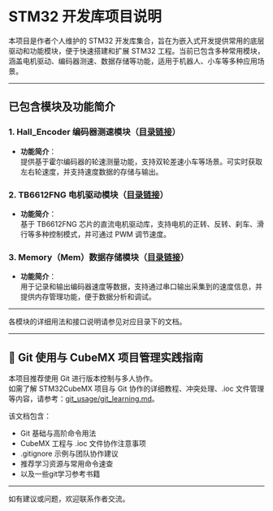 # STM32 开发库项目说明

本项目是作者个人维护的 STM32 开发库集合，旨在为嵌入式开发提供常用的底层驱动和功能模块，便于快速搭建和扩展 STM32 工程。当前已包含多种常用模块，涵盖电机驱动、编码器测速、数据存储等功能，适用于机器人、小车等多种应用场景。

---

## 已包含模块及功能简介

### 1. Hall_Encoder 编码器测速模块（[目录链接](./Hall_Encoder)）

- **功能简介**：  
  提供基于霍尔编码器的轮速测量功能，支持双轮差速小车等场景。可实时获取左右轮速度，并支持速度数据的存储与输出。

### 2. TB6612FNG 电机驱动模块（[目录链接](./TB6612FNG)）

- **功能简介**：  
  基于 TB6612FNG 芯片的直流电机驱动库，支持电机的正转、反转、刹车、滑行等多种控制模式，并可通过 PWM 调节速度。

### 3. Memory（Mem）数据存储模块（[目录链接](./Memory)）

- **功能简介**：  
  用于记录和输出编码器速度等数据，支持通过串口输出采集到的速度信息，并提供内存管理功能，便于数据分析和调试。

---

各模块的详细用法和接口说明请参见对应目录下的文档。

---

## 📘 Git 使用与 CubeMX 项目管理实践指南

本项目推荐使用 Git 进行版本控制与多人协作。  
如需了解 STM32CubeMX 项目与 Git 协作的详细教程、冲突处理、.ioc 文件管理等内容，请参考：[git_usage/git_learning.md](./git_usage/git_learning.md)。

该文档包含：
- Git 基础与高阶命令用法
- CubeMX 工程与 .ioc 文件协作注意事项
- .gitignore 示例与团队协作建议
- 推荐学习资源与常用命令速查
- 以及一些git学习参考书籍

---

如有建议或问题，欢迎联系作者交流。